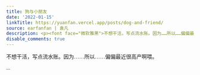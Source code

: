 ```yaml
---
title: 狗与小朋友
date: '2022-01-15'
linkTitle: https://yuanfan.vercel.app/posts/dog-and-friend/
source: earfanfan | 袁凡
description: <p><font face="微软雅黑">不想干活，写点流水账。因为……所以……偏偏最近很高产啊喂。</p> ...
disable_comments: true
---
```

<p><font face="微软雅黑">不想干活，写点流水账。因为……所以……偏偏最近很高产啊喂。</p> ...